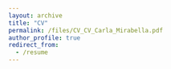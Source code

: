 ```yaml
---
layout: archive
title: "CV"
permalink: /files/CV_CV_Carla_Mirabella.pdf
author_profile: true
redirect_from:
  - /resume
---
```


